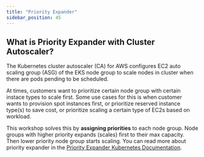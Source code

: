 ```yaml
---
title: "Priority Expander"
sidebar_position: 45
---
```


## What is Priority Expander with Cluster Autoscaler?

The Kubernetes cluster autoscaler (CA) for AWS configures EC2 auto scaling group (ASG) of the EKS node group to scale nodes in cluster when there are pods pending to be scheduled.

At times, customers want to prioritize certain node group with certain instace types to scale first. Some use cases for this is when customer wants to provision spot instances first, or prioritize reserved instance type(s) to save cost, or prioritize scaling a certain type of EC2s based on workload.

This workshop solves this by **assigning priorities** to each node group. Node groups with higher priority expands (scales) first to their max capacity. Then lower priority node group starts scaling. You can read more about priority expander in the [Priority Expander Kubernetes Documentation](https://github.com/kubernetes/autoscaler/blob/master/cluster-autoscaler/expander/priority/readme.md).
